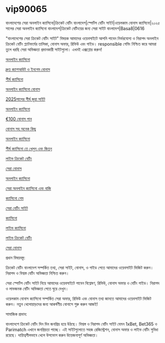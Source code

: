 # vip90065
বাংলাদেশের সেরা অনলাইন ক্যাসিনো|ক্রিকেট বেটিং বাংলাদেশ|স্পোর্টস বেটিং সাইট|ওয়েলকাম বোনাস ক্যাসিনো|২০২৫ সালের সেরা অনলাইন ক্যাসিনো বাংলাদেশ|ক্রিকেট বেটিংয়ের জন্য সেরা সাইট বাংলাদেশ|Basa8|0616

"বাংলাদেশের সেরা ক্রিকেট বেটিং সাইট" বিষয়ক আমাদের ওয়েবসাইটে আপনি পাবেন নির্ভরযোগ্য ও নিরাপদ অনলাইন ক্রিকেট বেটিং প্ল্যাটফর্মের তালিকা, বোনাস অফার, রিভিউ এবং গাইড। responsible গেমিং নিশ্চিত করে আমরা তুলে ধরছি সেরা অভিজ্ঞতা প্রদানকারী সাইটগুলো। এখনই এক্সপ্লোর করুন!

<a href="https://basa8sx.com/">অনলাইন ক্যাসিনো</a>

<a href="https://basa8sx.net/">দ্রুত ক্যাশআউট ও ইনগেম বোনাস</a>

<a href="https://basa8wap.net/">শীর্ষ ক্যাসিনো</a>

<a href="https://basa8wap.com/">অনলাইন ক্যাসিনো বোনাস</a>

<a href="https://basa8now.com/">2025সালের শীর্ষ জুয়া সাইট</a>

<a href="https://basa8now.net/">অনলাইন ক্যাসিনো </a>

<a href="https://basa8pro.com/">€100 বোনাস পান</a>

<a href="https://basa8pro.net/">বোনাস সহ অনেক কিছু</a>

<a href="https://basa8vip.net/">অনলাইন ক্যাসিনো</a>

<a href="https://basa8us.net/">শীর্ষ ক্যাসিনো তে খেলুন এবং জিতুন</a>

<a href="https://basa8uk.com/">লাইভ ক্রিকেট বেটিং</a>

<a href="https://basa8uk.net/">সেরা বোনাস</a>

<a href="https://basa8hub.com/">অনলাইন ক্যাসিনো</a>

<a href="https://basa8hub.net/">সেরা অনলাইন ক্যাসিনো এবং বাজি</a>

<a href="https://basa8pc.com/">ক্যাসিনো গেম</a>

<a href="https://basa8pc.net/">সেরা বেটিং সাইট</a>

<a href="https://basa8live.com/">ক্যাসিনো</a>

<a href="https://basa8live.net/">লাইভ ক্যাসিনো</a>

<a href="https://basa8uk.com/">লাইভ ক্রিকেট বেটিং</a>

<a href="https://basa8uk.net/">সেরা বোনাস</a>

প্রধান বিষয়বস্তু:

ক্রিকেট বেটিং বাংলাদেশ সম্পর্কিত তথ্য, সেরা সাইট, বোনাস, ও গাইড পেতে আমাদের ওয়েবসাইট ভিজিট করুন। নিরাপদ ও বিশ্বস্ত বেটিং অভিজ্ঞতা নিশ্চিত করুন।

সেরা স্পোর্টস বেটিং সাইট নিয়ে আমাদের ওয়েবসাইটে পাবেন বিশ্লেষণ, রিভিউ, বোনাস অফার ও বেটিং গাইড। নিরাপদ ও লাভজনক বেটিং অভিজ্ঞতা পেতে ঘুরে দেখুন।

ওয়েলকাম বোনাস ক্যাসিনো সম্পর্কিত সেরা অফার, রিভিউ এবং বোনাস তথ্য জানতে আমাদের ওয়েবসাইট ভিজিট করুন। নতুন খেলোয়াড়দের জন্য আকর্ষণীয় বোনাসে শুরু করুন আজই!

সামাজিক প্রভাব:

বাংলাদেশে ক্রিকেট বেটিং দিন দিন জনপ্রিয় হয়ে উঠছে। বিশ্বস্ত ও নিরাপদ বেটিং সাইট যেমন 1xBet, Bet365 ও Parimatch এখানে জনপ্রিয়তা পাচ্ছে। এই সাইটগুলোতে সহজ রেজিস্ট্রেশন, বোনাস অফার ও লাইভ বেটিং সুবিধা রয়েছে। দায়িত্বশীলভাবে খেলে উপভোগ করুন উত্তেজনাপূর্ণ অভিজ্ঞতা।
